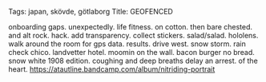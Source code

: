 Tags: japan, skövde, götlaborg
Title: GEOFENCED
  
onboarding gaps. unexpectedly. life fitness. on cotton. then bare chested. and alt rock. hack. add transparency. collect stickers. salad/salad. hololens. walk around the room for gps data. results. drive west. snow storm. rain check chico. landvetter hotel. moomin on the wall. bacon burger no bread. snow white 1908 edition. coughing and deep breaths delay an arrest. of the heart.
<https://atautline.bandcamp.com/album/nitriding-portrait>